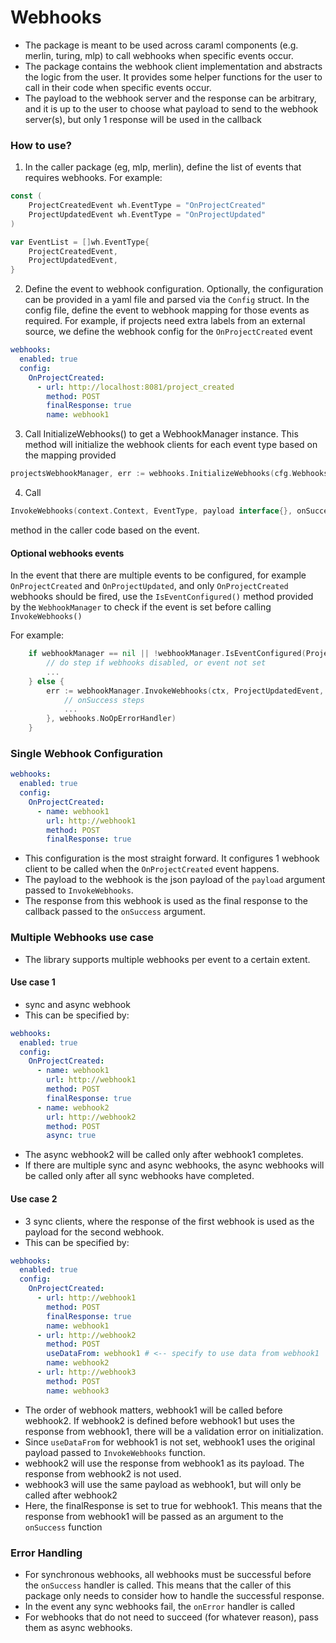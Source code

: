 # Webhooks

- The package is meant to be used across caraml components (e.g. merlin, turing, mlp) to call webhooks when specific events occur.
- The package contains the webhook client implementation and abstracts the logic from the user. It provides some helper functions for the user to call in their code when specific events occur.
- The payload to the webhook server and the response can be arbitrary, and it is up to the user to choose what payload to send to the webhook server(s), but only 1 response will be used in the callback

### How to use?

1. In the caller package (eg, mlp, merlin), define the list of events that requires webhooks. For example:

```go
const (
	ProjectCreatedEvent wh.EventType = "OnProjectCreated"
	ProjectUpdatedEvent wh.EventType = "OnProjectUpdated"
)

var EventList = []wh.EventType{
	ProjectCreatedEvent,
	ProjectUpdatedEvent,
}
```

2. Define the event to webhook configuration. Optionally, the configuration can be provided in a yaml file and parsed via the `Config` struct. In the config file, define the event to webhook mapping for those events as required. For example, if projects need extra labels from an external source, we define the webhook config for the `OnProjectCreated` event

```yaml
webhooks:
  enabled: true
  config:
    OnProjectCreated:
      - url: http://localhost:8081/project_created
        method: POST
        finalResponse: true
        name: webhook1
```

3. Call InitializeWebhooks() to get a WebhookManager instance.
   This method will initialize the webhook clients for each event type based on the mapping provided

```go
projectsWebhookManager, err := webhooks.InitializeWebhooks(cfg.Webhooks, service.EventList)
```

4. Call

```go
InvokeWebhooks(context.Context, EventType, payload interface{}, onSuccess func([]byte) error, onError func(error) error) error
```

method in the caller code based on the event.

#### Optional webhooks events

In the event that there are multiple events to be configured, for example `OnProjectCreated` and `OnProjectUpdated`, and only `OnProjectCreated` webhooks should be fired, use the `IsEventConfigured()` method provided by the `WebhookManager` to check if the event is set before calling `InvokeWebhooks()`

For example:

```go
	if webhookManager == nil || !webhookManager.IsEventConfigured(ProjectUpdatedEvent) {
		// do step if webhooks disabled, or event not set
        ...
	} else {
        err := webhookManager.InvokeWebhooks(ctx, ProjectUpdatedEvent, project, func(p []byte) error {
            // onSuccess steps
            ...
        }, webhooks.NoOpErrorHandler)
    }
```

### Single Webhook Configuration

```yaml
webhooks:
  enabled: true
  config:
    OnProjectCreated:
      - name: webhook1
        url: http://webhook1
        method: POST
        finalResponse: true
```

- This configuration is the most straight forward. It configures 1 webhook client to be called when the `OnProjectCreated` event happens.
- The payload to the webhook is the json payload of the `payload` argument passed to `InvokeWebhooks`.
- The response from this webhook is used as the final response to the callback passed to the `onSuccess` argument.

### Multiple Webhooks use case

- The library supports multiple webhooks per event to a certain extent.

#### Use case 1

- sync and async webhook
- This can be specified by:

```yaml
webhooks:
  enabled: true
  config:
    OnProjectCreated:
      - name: webhook1
        url: http://webhook1
        method: POST
        finalResponse: true
      - name: webhook2
        url: http://webhook2
        method: POST
        async: true
```

- The async webhook2 will be called only after webhook1 completes.
- If there are multiple sync and async webhooks, the async webhooks will be called only after all sync webhooks have completed.

#### Use case 2

- 3 sync clients, where the response of the first webhook is used as the payload for the second webhook.
- This can be specified by:

```yaml
webhooks:
  enabled: true
  config:
    OnProjectCreated:
      - url: http://webhook1
        method: POST
        finalResponse: true
        name: webhook1
      - url: http://webhook2
        method: POST
        useDataFrom: webhook1 # <-- specify to use data from webhook1
        name: webhook2
      - url: http://webhook3
        method: POST
        name: webhook3
```

- The order of webhook matters, webhook1 will be called before webhook2. If webhook2 is defined before webhook1 but uses the response from webhook1, there will be a validation error on initialization.
- Since `useDataFrom` for webhook1 is not set, webhook1 uses the original payload passed to `InvokeWebhooks` function.
- webhook2 will use the response from webhook1 as its payload. The response from webhook2 is not used.
- webhook3 will use the same payload as webhook1, but will only be called after webhook2
- Here, the finalResponse is set to true for webhook1. This means that the response from webhook1 will be passed as an argument to the `onSuccess` function

### Error Handling

- For synchronous webhooks, all webhooks must be successful before the `onSuccess` handler is called. This means that the caller of this package
  only needs to consider how to handle the successful response.
- In the event any sync webhooks fail, the `onError` handler is called
- For webhooks that do not need to succeed (for whatever reason), pass them as async webhooks.
